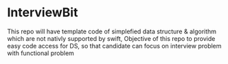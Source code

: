 # InterviewBit
This repo will have template code of simplefied data structure &amp; algorithm which are not nativly supported by swift, Objective of this repo to provide easy code access for DS, so that candidate can focus on interview problem with functional problem

